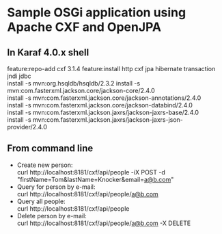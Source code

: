 # Sample OSGi application using Apache CXF and OpenJPA

## In Karaf 4.0.x shell
feature:repo-add cxf 3.1.4
feature:install http cxf jpa hibernate transaction jndi jdbc  
install -s mvn:org.hsqldb/hsqldb/2.3.2
install -s mvn:com.fasterxml.jackson.core/jackson-core/2.4.0  
install -s mvn:com.fasterxml.jackson.core/jackson-annotations/2.4.0  
install -s mvn:com.fasterxml.jackson.core/jackson-databind/2.4.0  
install -s mvn:com.fasterxml.jackson.jaxrs/jackson-jaxrs-base/2.4.0  
install -s mvn:com.fasterxml.jackson.jaxrs/jackson-jaxrs-json-provider/2.4.0  

## From command line
 - Create new person:   	
   curl http://localhost:8181/cxf/api/people -iX POST -d "firstName=Tom&lastName=Knocker&email=a@b.com"   
 - Query for person by e-mail:  
   curl http://localhost:8181/cxf/api/people/a@b.com
 - Query all people:  
   curl http://localhost:8181/cxf/api/people
 - Delete person by e-mail:  
   curl http://localhost:8181/cxf/api/people/a@b.com -X DELETE
